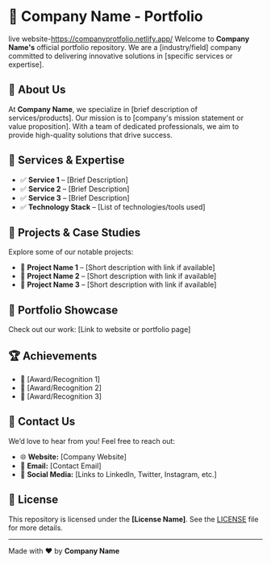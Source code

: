# 🚀 Company Name - Portfolio

live website-https://companyprotfolio.netlify.app/
Welcome to **Company Name's** official portfolio repository. We are a [industry/field] company committed to delivering innovative solutions in [specific services or expertise].

## 🌟 About Us
At **Company Name**, we specialize in [brief description of services/products]. Our mission is to [company's mission statement or value proposition]. With a team of dedicated professionals, we aim to provide high-quality solutions that drive success.

## 🔧 Services & Expertise
- ✅ **Service 1** – [Brief Description]
- ✅ **Service 2** – [Brief Description]
- ✅ **Service 3** – [Brief Description]
- ✅ **Technology Stack** – [List of technologies/tools used]

## 📂 Projects & Case Studies
Explore some of our notable projects:
- 🔹 **Project Name 1** – [Short description with link if available]
- 🔹 **Project Name 2** – [Short description with link if available]
- 🔹 **Project Name 3** – [Short description with link if available]

## 🎨 Portfolio Showcase
Check out our work: [Link to website or portfolio page]

## 🏆 Achievements
- 🏅 [Award/Recognition 1]
- 🏅 [Award/Recognition 2]
- 🏅 [Award/Recognition 3]

## 📩 Contact Us
We’d love to hear from you! Feel free to reach out:
- 🌐 **Website:** [Company Website]
- 📧 **Email:** [Contact Email]
- 📱 **Social Media:** [Links to LinkedIn, Twitter, Instagram, etc.]

## 📜 License
This repository is licensed under the **[License Name]**. See the [LICENSE](LICENSE) file for more details.

---
Made with ❤️ by **Company Name**

